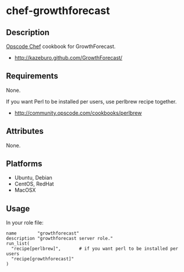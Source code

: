 # chef-growthforecast

## Description

[Opscode Chef](http://www.opscode.com/chef/) cookbook for GrowthForecast.

- http://kazeburo.github.com/GrowthForecast/

## Requirements

None.

If you want Perl to be installed per users, use perlbrew recipe together.

- http://community.opscode.com/cookbooks/perlbrew

## Attributes

None.

## Platforms

- Ubuntu, Debian
- CentOS, RedHat
- MacOSX

## Usage

In your role file:

```
name        "growthforecast"
description "growthforecast server role."
run_list(
  "recipe[perlbrew]",       # if you want perl to be installed per users
  "recipe[growthforecast]"
)
```
